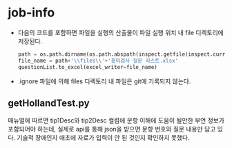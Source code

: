 # job-info

- 다음의 코드를 포함하면 파일을 실행의 산출물이 파일 실행 위치 내 file 디렉토리에 저장된다.
  
  ```python
  path = os.path.dirname(os.path.abspath(inspect.getfile(inspect.currentframe())))
  file_name = path+'\\files\\'+'흥미검사 질문 리스트.xlsx'
  questionList.to_excel(excel_writer=file_name)
  ```

- .ignore 파일에 의해 files 디렉토리 내 파일은 git에 기록되지 않는다.



## getHollandTest.py

매뉴얼에 따르면 tip1Desc와 tip2Desc 컬럼에 문항 이해에 도움이 될만한 부연 정보가 포함되어야 하는데, 실제로 api를 통해 json을 받으면 문항 번호와 질문 내용만 담고 있다. 기술적 장애인지 애초에 자료가 입력이 안 된 것인지 확인하지 못했다.